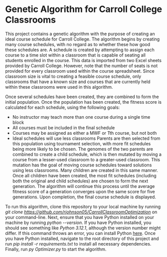 # Genetic Algorithm for Carroll College Classrooms

This project contains a genetic algorithm with the purpose of creating an ideal course schedule for Carroll College. The algorithm begins by creating many course schedules, with no regard as to whether these 
how good these schedules are. A schedule is created by attempting to assign each course to a time slot within a classroom that is capable of seating all students enrolled in the course. This data is imported from
two Excel sheets provided by Carroll College. However, note that the number of seats is not provided for every classroom used within the course spreadsheet. Since classroom size is vital to creating a feasible
course schedule, only classrooms that have a known size and courses that are currently held within these classrooms were used in this algorithm.

Once several schedules have been created, they are combined to form the initial population. Once the population has been created, the fitness score is calculated for each schedule, using the following goals:
  - No instructor may teach more than one course during a single time block
  - All courses must be included in the final schedule
  - Courses may be assigned as either a MWF or Tth course, but not both
  - Ideal schedules will use less classrooms
Parents are then selected from this population using tournament selection, with more fit schedules being more likely to be chosen. The genomes of the two parents are combined to create a child schedule, which is
then mutated by moving a course from a lesser-used classroom to a greater-used classroom. This mutation has the goal of moving course schedules toward solutions using less classrooms. Many children are created in
this same manner. Once all children have been created, the most fit schedules (including both the original and child schedules) are chosen to form the next generation. The algorithm will continue this process until
the average fitness score of a generation converges upon the same score for five generations. Upon completion, the final course schedule is displayed.

To run this algorithm, clone this repository to your local machine by running *git clone https://github.com/rjohnson05/CarrollClassroomOptimization* on your command-line. Next, ensure that you have Python installed
on your machine by running *python --version*. If you have Python installed, you should see something like *Python 3.12.1*, although the version number might differ. If this command throws an error, you can install
Python [here](https://www.python.org/downloads/). Once you have Python installed, navigate to the root directory of this project and run *pip install -r requirements.txt* to install all necessary dependencies. 
Finally, run *py Optimizer.py* to start the algorithm.
